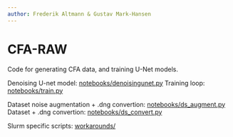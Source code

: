 ```yaml
---
author: Frederik Altmann & Gustav Mark-Hansen
---
```

# CFA-RAW

Code for generating CFA data, and training U-Net models.


Denoising U-net model: [notebooks/denoisingunet.py](notebooks/denoisingunet.py)
Training loop: [notebooks/train.py](notebooks/train.py)

Dataset noise augmentation + .dng convertion: [notebooks/ds_augment.py](notebooks/ds_augment.py)
Dataset + .dng convertion: [notebooks/ds_convert.py](notebooks/ds_convert.py)

Slurm specific scripts: [workarounds/](workarounds/)


